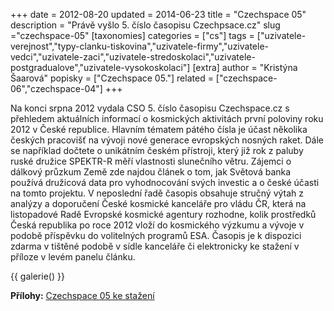 +++
date = 2012-08-20
updated = 2014-06-23
title = "Czechspace 05"
description = "Právě vyšlo 5. číslo časopisu Czechpsace.cz"
slug ="czechspace-05"
[taxonomies]
categories = ["cs"]
tags = ["uzivatele-verejnost","typy-clanku-tiskovina","uzivatele-firmy","uzivatele-vedci","uzivatele-zaci","uzivatele-stredoskolaci","uzivatele-postgradualove","uzivatele-vysokoskolaci"]
[extra]
author = "Kristýna Šaarová"
popisky = ["Czechspace 05."]
related = ["czechspace-06","czechspace-04"]
+++

Na konci srpna 2012 vydala CSO 5. číslo časopisu Czechspace.cz s přehledem aktuálních informací o kosmických aktivitách první poloviny roku 2012 v České republice. Hlavním tématem pátého čísla je účast několika českých pracovišť na vývoji nové generace evropských nosných raket. Dále se například dočtete o unikátním českém přístroji, který již rok z paluby ruské družice SPEKTR-R měří vlastnosti slunečního větru. Zájemci o dálkový průzkum Země zde najdou článek o tom, jak Světová banka používá družicová data pro vyhodnocování svých investic a o české účasti na tomto projektu. V neposlední řadě časopis obsahuje stručný výtah z analýzy a doporučení České kosmické kanceláře pro vládu ČR, která na listopadové Radě Evropské kosmické agentury rozhodne, kolik prostředků Česká republika po roce 2012 vloží do kosmického výzkumu a vývoje v podobě příspěvku do volitelných programů ESA. Časopis je k dispozici zdarma v tištěné podobě v sídle kanceláře či elektronicky ke stažení v příloze v levém panelu článku.

{{ galerie() }}

**Přílohy:**
[Czechspace 05 ke stažení]

[Czechspace 05 ke stažení]: czechspace.cz05-web.pdf
